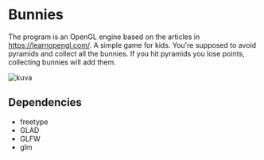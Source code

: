 <h1>Bunnies</h1>

The program is an OpenGL engine based on the articles in <a href="https://learnopengl.com/">https://learnopengl.com/</a>.
A simple game for kids. You're supposed to avoid pyramids and collect all the bunnies. If you hit pyramids you lose points, collecting bunnies will add them.


![kuva](https://github.com/heissendo/Bunnies/assets/47637198/e8ce3fda-e219-4f21-8cd2-6368a90fd2c4)

<h2>Dependencies</h2>
<ul>
<li>freetype</li>
<li>GLAD</li>
<li>GLFW</li>
<li>glm</li>
</ul>
